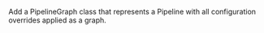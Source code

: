 Add a PipelineGraph class that represents a Pipeline with all configuration overrides applied as a graph.
